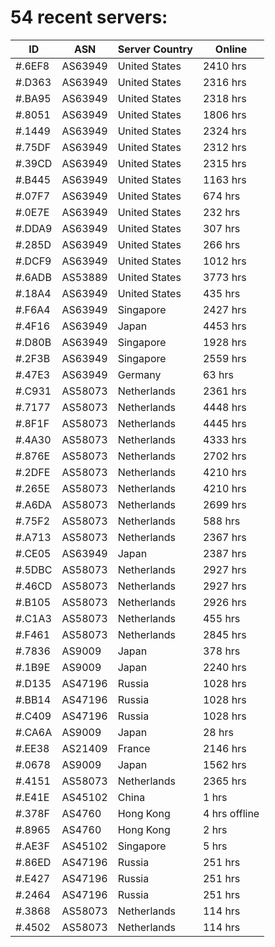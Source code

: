 # 54 recent servers:

| ID | ASN | Server Country | Online |
| ------ | ------ | ------ | ------ |
| #.6EF8 | AS63949 | United States | 2410 hrs |
| #.D363 | AS63949 | United States | 2316 hrs |
| #.BA95 | AS63949 | United States | 2318 hrs |
| #.8051 | AS63949 | United States | 1806 hrs |
| #.1449 | AS63949 | United States | 2324 hrs |
| #.75DF | AS63949 | United States | 2312 hrs |
| #.39CD | AS63949 | United States | 2315 hrs |
| #.B445 | AS63949 | United States | 1163 hrs |
| #.07F7 | AS63949 | United States | 674 hrs |
| #.0E7E | AS63949 | United States | 232 hrs |
| #.DDA9 | AS63949 | United States | 307 hrs |
| #.285D | AS63949 | United States | 266 hrs |
| #.DCF9 | AS63949 | United States | 1012 hrs |
| #.6ADB | AS53889 | United States | 3773 hrs |
| #.18A4 | AS63949 | United States | 435 hrs |
| #.F6A4 | AS63949 | Singapore | 2427 hrs |
| #.4F16 | AS63949 | Japan | 4453 hrs |
| #.D80B | AS63949 | Singapore | 1928 hrs |
| #.2F3B | AS63949 | Singapore | 2559 hrs |
| #.47E3 | AS63949 | Germany | 63 hrs |
| #.C931 | AS58073 | Netherlands | 2361 hrs |
| #.7177 | AS58073 | Netherlands | 4448 hrs |
| #.8F1F | AS58073 | Netherlands | 4445 hrs |
| #.4A30 | AS58073 | Netherlands | 4333 hrs |
| #.876E | AS58073 | Netherlands | 2702 hrs |
| #.2DFE | AS58073 | Netherlands | 4210 hrs |
| #.265E | AS58073 | Netherlands | 4210 hrs |
| #.A6DA | AS58073 | Netherlands | 2699 hrs |
| #.75F2 | AS58073 | Netherlands | 588 hrs |
| #.A713 | AS58073 | Netherlands | 2367 hrs |
| #.CE05 | AS63949 | Japan | 2387 hrs |
| #.5DBC | AS58073 | Netherlands | 2927 hrs |
| #.46CD | AS58073 | Netherlands | 2927 hrs |
| #.B105 | AS58073 | Netherlands | 2926 hrs |
| #.C1A3 | AS58073 | Netherlands | 455 hrs |
| #.F461 | AS58073 | Netherlands | 2845 hrs |
| #.7836 | AS9009 | Japan | 378 hrs |
| #.1B9E | AS9009 | Japan | 2240 hrs |
| #.D135 | AS47196 | Russia | 1028 hrs |
| #.BB14 | AS47196 | Russia | 1028 hrs |
| #.C409 | AS47196 | Russia | 1028 hrs |
| #.CA6A | AS9009 | Japan | 28 hrs |
| #.EE38 | AS21409 | France | 2146 hrs |
| #.0678 | AS9009 | Japan | 1562 hrs |
| #.4151 | AS58073 | Netherlands | 2365 hrs |
| #.E41E | AS45102 | China | 1 hrs |
| #.378F | AS4760 | Hong Kong | 4 hrs offline |
| #.8965 | AS4760 | Hong Kong | 2 hrs |
| #.AE3F | AS45102 | Singapore | 5 hrs |
| #.86ED | AS47196 | Russia | 251 hrs |
| #.E427 | AS47196 | Russia | 251 hrs |
| #.2464 | AS47196 | Russia | 251 hrs |
| #.3868 | AS58073 | Netherlands | 114 hrs |
| #.4502 | AS58073 | Netherlands | 114 hrs |

